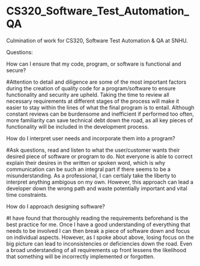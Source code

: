 # CS320_Software_Test_Automation_QA
Culmination of work for CS320, Software Test Automation &amp; QA at SNHU. 

Questions:

How can I ensure that my code, program, or software is functional and secure?

#Attention to detail and diligence are some of the most important factors during the creation of quality code for a program/software to ensure functionality and security are upheld. Taking the time to review all necessary requirements at different stages of the process will make it easier to stay within the lines of what the final program is to entail. Although constant reviews can be burdensome and inefficient if performed too often, more familiarity can save technical debt down the road, as all key pieces of functionality will be included in the development process. 

How do I interpret user needs and incorporate them into a program?

#Ask questions, read and listen to what the user/customer wants their desired piece of software or program to do. Not everyone is able to correct explain their desires in the written or spoken word, which is why communication can be such an integral part if there seems to be a misunderstanding. As a professional, I can certialy take the liberty to interpret anything ambigous on my own. However, this approach can lead a developer down the wrong path and waste potentially important and vital time constraints. 

How do I approach designing software?

#I have found that thoroughly reading the requirements beforehand is the best practice for me. Once I have a good understanding of everything that needs to be involved I can then break a piece of software down and focus on individual aspects. However, as I spoke about above, losing focus on the big picture can lead to inconsistencies or deficiencies down the road. Even a broad understanding of all requirements up front lessens the likelihood that something will be incorrectly implemented or forgotten. 
